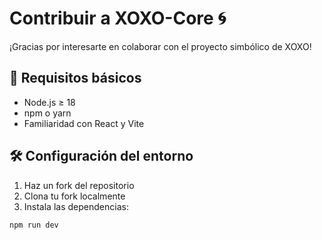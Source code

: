 # Contribuir a XOXO-Core 🌀

¡Gracias por interesarte en colaborar con el proyecto simbólico de XOXO!

## 🧩 Requisitos básicos

- Node.js ≥ 18
- npm o yarn
- Familiaridad con React y Vite

## 🛠️ Configuración del entorno

1. Haz un fork del repositorio
2. Clona tu fork localmente
3. Instala las dependencias:

```bash
npm run dev
